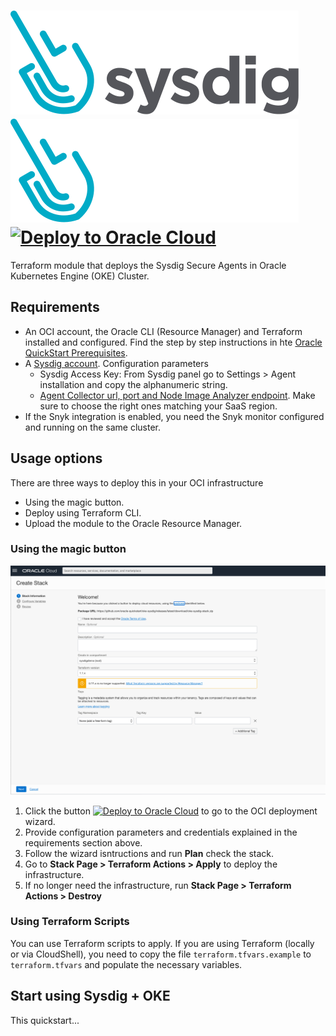 # ![Sysdig Logo](./images/sysdig-logo.svg#gh-light-mode-only)![Sysdig Logo - Dark Mode](./images/sysdig-logo-white-text.svg#gh-dark-mode-only)      [![Deploy to Oracle Cloud][magic_button]][magic_sysdig_stack]

Terraform module that deploys the Sysdig Secure Agents in Oracle Kubernetes Engine (OKE) Cluster.

## Requirements
- An OCI account, the Oracle CLI (Resource Manager) and Terraform installed and configured. Find the step by step instructions in hte [Oracle QuickStart Prerequisites](https://github.com/oracle-quickstart/oci-prerequisites).
- A [Sysdig account](https://sysdig.com/company/start-free). Configuration parameters
  - Sysdig Access Key: From Sysdig panel go to Settings > Agent installation and copy the alphanumeric string.
  - [Agent Collector url, port and Node Image Analyzer endpoint](https://docs.sysdig.com/en/docs/administration/saas-regions-and-ip-ranges). Make sure to choose the right ones matching your SaaS region.
- If the Snyk integration is enabled, you need the Snyk monitor configured and running on the same cluster.

## Usage options
There are three ways to deploy this in your OCI infrastructure
- Using the magic button.
- Deploy using Terraform CLI.
- Upload the module to the Oracle Resource Manager.

### Using the magic button

![](./images/magic-button-screenshot-1.png)

1. Click the button [![Deploy to Oracle Cloud][magic_button]][magic_sysdig_stack] to go to the OCI deployment wizard.
2. Provide configuration parameters and credentials explained in the requirements section above.
3. Follow the wizard isntructions and run **Plan** check the stack.
4. Go to **Stack Page > Terraform Actions > Apply** to deploy the infrastructure.
5. If no longer need the infrastructure, run **Stack Page > Terraform Actions > Destroy**

### Using Terraform Scripts

You can use Terraform scripts to apply. If you are using Terraform (locally or via CloudShell), you need to copy the file `terraform.tfvars.example` to `terraform.tfvars` and populate the necessary variables.

## Start using Sysdig + OKE
This quickstart...

[magic_button]: https://oci-resourcemanager-plugin.plugins.oci.oraclecloud.com/latest/deploy-to-oracle-cloud.svg
[magic_sysdig_stack]: https://cloud.oracle.com/resourcemanager/stacks/create?zipUrl=https://github.com/oracle-quickstart/oke-sysdig/releases/latest/download/oke-sysdig-stack.zip
